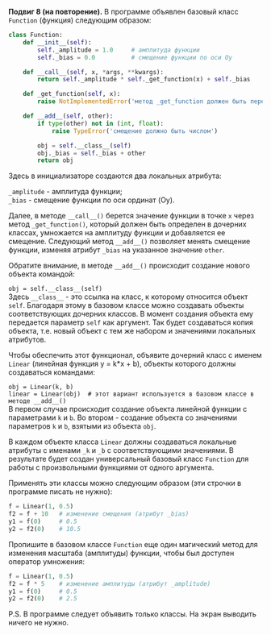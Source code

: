 **Подвиг 8 (на повторение).** В программе объявлен базовый класс `Function` (функция) следующим образом:

```python
class Function:
    def __init__(self):
        self._amplitude = 1.0     # амплитуда функции
        self._bias = 0.0          # смещение функции по оси Oy

    def __call__(self, x, *args, **kwargs):
        return self._amplitude * self._get_function(x) + self._bias

    def _get_function(self, x):
        raise NotImplementedError('метод _get_function должен быть переопределен в дочернем классе')

    def __add__(self, other):
        if type(other) not in (int, float):
            raise TypeError('смещение должно быть числом')

        obj = self.__class__(self)
        obj._bias = self._bias + other
        return obj
```

Здесь в инициализаторе создаются два локальных атрибута:

`_amplitude` - амплитуда функции; \
`_bias` - смещение функции по оси ординат (Oy). 

Далее, в методе `__call__()` берется значение функции в точке `x` через метод `_get_function()`,
который должен быть определен в дочерних классах, умножается на амплитуду функции и добавляется ее смещение.
Следующий метод `__add__()` позволяет менять смещение функции, изменяя атрибут `_bias` на указанное значение `other`.

Обратите внимание, в методе `__add__()` происходит создание нового объекта командой:

`obj = self.__class__(self)` \
Здесь `__class__` - это ссылка на класс, к которому относится объект `self`.
Благодаря этому в базовом классе можно создавать объекты соответствующих дочерних классов.
В момент создания объекта ему передается параметр `self` как аргумент.
Так будет создаваться копия объекта, т.е. новый объект с тем же набором и значениями локальных атрибутов.

Чтобы обеспечить этот функционал, объявите дочерний класс с именем `Linear` (линейная функция y = k*x + b),
объекты которого должны создаваться командами:

`obj = Linear(k, b)` \
`linear = Linear(obj)  # этот вариант используется в базовом классе в методе __add__()` \
В первом случае происходит создание объекта линейной функции с параметрами `k` и `b`.
Во втором - создание объекта со значениями параметров `k` и `b`, взятыми из объекта `obj`.

В каждом объекте класса `Linear` должны создаваться локальные атрибуты с именами `_k` и `_b` с соответствующими значениями.
В результате будет создан универсальный базовый класс `Function` для работы с произвольными функциями от одного аргумента.

Применять эти классы можно следующим образом (эти строчки в программе писать не нужно):

```python
f = Linear(1, 0.5)
f2 = f + 10   # изменение смещения (атрибут _bias)
y1 = f(0)     # 0.5
y2 = f2(0)    # 10.5
```

Пропишите в базовом классе `Function` еще один магический метод для изменения масштаба (амплитуды) функции,
чтобы был доступен оператор умножения:

```python
f = Linear(1, 0.5)
f2 = f * 5    # изменение амплитуды (атрибут _amplitude)
y1 = f(0)     # 0.5
y2 = f2(0)    # 2.5
```

P.S. В программе следует объявить только классы. На экран выводить ничего не нужно.